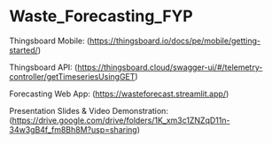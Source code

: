 # Waste_Forecasting_FYP
Thingsboard Mobile: (https://thingsboard.io/docs/pe/mobile/getting-started/)

Thingsboard API: (https://thingsboard.cloud/swagger-ui/#/telemetry-controller/getTimeseriesUsingGET)

Forecasting Web App: (https://wasteforecast.streamlit.app/)

Presentation Slides & Video Demonstration: (https://drive.google.com/drive/folders/1K_xm3c1ZNZqD11n-34w3gB4f_fm8Bh8M?usp=sharing)
